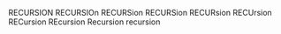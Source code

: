 RECURSION RECURSIOn RECURSion RECURSion RECURsion RECUrsion RECursion REcursion Recursion recursion
